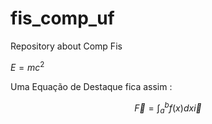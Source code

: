 # fis_comp_uf
Repository about Comp Fis


$E = mc^2$

Uma Equação de Destaque fica assim :

$$ \vec{F} = \int_a^b f(x)dx  \vec{i} $$
